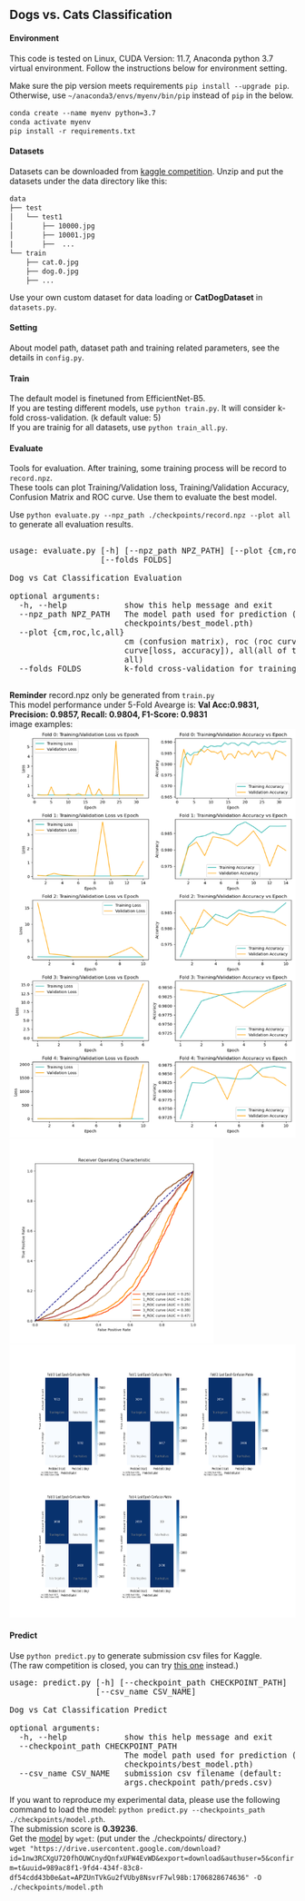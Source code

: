 ## Dogs vs. Cats Classification

#### Environment
This code is tested on Linux, CUDA Version: 11.7, Anaconda python 3.7 virtual environment.
Follow the instructions below for environment setting.

Make sure the pip version meets requirements `pip install --upgrade pip`. Otherwise, use `~/anaconda3/envs/myenv/bin/pip` instead of `pip` in the below.
```
conda create --name myenv python=3.7
conda activate myenv
pip install -r requirements.txt
```

#### Datasets
Datasets can be downloaded from [kaggle competition](https://www.kaggle.com/competitions/dogs-vs-cats).
Unzip and put the datasets under the data directory like this:
```
data
├── test
│   └── test1
│       ├── 10000.jpg
│       ├── 10001.jpg
|       ├──  ...
└── train
    ├── cat.0.jpg
    ├── dog.0.jpg
    ├── ...

```
Use your own custom dataset for data loading or **CatDogDataset** in ```datasets.py```.  

#### Setting
About model path, dataset path and training related parameters, see the details in `config.py`.  

#### Train
The default model is finetuned from EfficientNet-B5.  
If you are testing different models, use `python train.py`. It will consider k-fold cross-validation. (k default value: 5)  
If you are trainig for all datasets, use `python train_all.py`.  

#### Evaluate
Tools for evaluation. After training, some training process will be record to `record.npz`.  
These tools can plot Training/Validation loss, Training/Validation Accuracy, Confusion Matrix and ROC curve. Use them to evaluate the best model.  

Use `python evaluate.py --npz_path ./checkpoints/record.npz --plot all` to generate all evaluation results.  

<pre style="font-size: 14px;">

usage: evaluate.py [-h] [--npz_path NPZ_PATH] [--plot {cm,roc,lc,all}]
                   [--folds FOLDS]

Dog vs Cat Classification Evaluation

optional arguments:
  -h, --help            show this help message and exit
  --npz_path NPZ_PATH   The model path used for prediction (default:
                        checkpoints/best_model.pth)
  --plot {cm,roc,lc,all}
                        cm (confusion matrix), roc (roc curve), lc (learning
                        curve[loss, accuracy]), all(all of them), (default:
                        all)
  --folds FOLDS         k-fold cross-validation for training (default: 5)

</pre>

**Reminder** record.npz only be generated from `train.py`  
This model performance under 5-Fold Avearge is: **Val Acc:0.9831, Precision: 0.9857, Recall: 0.9804, F1-Score: 0.9831**  
image examples:  
<img src="./samples/5-folds_Learning_curves.png" alt="Learning Curve" width="640" height="720">
<img src="./samples/5-folds_ROC.png" alt="ROC Curve" width="360" height="360">
<img src="./samples/Last_epoch_confusion_matrix.png" alt="Confusion Matrix" width="840" height="480">

#### Predict
Use `python predict.py` to generate submission csv files for Kaggle.   
(The raw competition is closed, you can try [this one](https://www.kaggle.com/competitions/dogs-vs-cats-redux-kernels-edition/submissions) instead.)  

<pre style="font-size: 14px;">
usage: predict.py [-h] [--checkpoint_path CHECKPOINT_PATH]
                  [--csv_name CSV_NAME]

Dog vs Cat Classification Predict

optional arguments:
  -h, --help            show this help message and exit
  --checkpoint_path CHECKPOINT_PATH
                        The model path used for prediction (default:
                        checkpoints/best_model.pth)
  --csv_name CSV_NAME   submission csv filename (default:
                        args.checkpoint_path/preds.csv)
</pre>
If you want to reproduce my experimental data, please use the following command to load the model: `python predict.py --checkpoints_path ./checkpoints/model.pth`.   
The submission score is **0.39236**.  
Get the [model]("https://drive.google.com/file/d/1nw3RCXgU720fhOUWCnydQnfxUFW4EvWD/view?usp=sharing")  by `wget`: (put under the ./checkpoints/ directory.)      
```wget "https://drive.usercontent.google.com/download?id=1nw3RCXgU720fhOUWCnydQnfxUFW4EvWD&export=download&authuser=5&confirm=t&uuid=989ac8f1-9fd4-434f-83c8-df54cdd43b0e&at=APZUnTVkGu2fVUby8NsvrF7wl98b:1706828674636" -O ./checkpoints/model.pth```  
